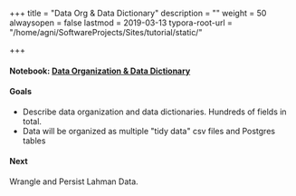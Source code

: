 +++
title = "Data Org & Data Dictionary"
description = ""
weight = 50
alwaysopen = false
lastmod = 2019-03-13
typora-root-url = "/home/agni/SoftwareProjects/Sites/tutorial/static/"

+++

#### Notebook: [Data Organization & Data Dictionary](http://nbviewer.jupyter.org/github/sdiehl28/tutorial-jupyter-notebooks/blob/master/python/BB03-Intro.ipynb)

#### Goals
* Describe data organization and data dictionaries.  Hundreds of fields in total.
* Data will be organized as multiple "tidy data" csv files and Postgres tables

#### Next

Wrangle and Persist Lahman Data.
